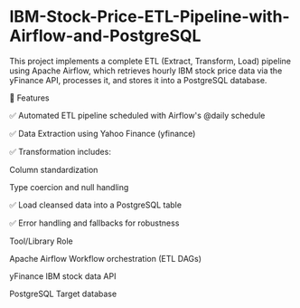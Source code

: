 # IBM-Stock-Price-ETL-Pipeline-with-Airflow-and-PostgreSQL
This project implements a complete ETL (Extract, Transform, Load) pipeline using Apache Airflow, which retrieves hourly IBM stock price data via the yFinance API, processes it, and stores it into a PostgreSQL database.

📌 Features

✅ Automated ETL pipeline scheduled with Airflow's @daily schedule

✅ Data Extraction using Yahoo Finance (yfinance)

✅ Transformation includes:

Column standardization

Type coercion and null handling

✅ Load cleansed data into a PostgreSQL table

✅ Error handling and fallbacks for robustness

Tool/Library	Role

Apache Airflow	Workflow orchestration (ETL DAGs)

yFinance	IBM stock data API

PostgreSQL	Target database
